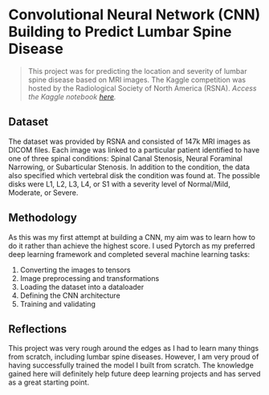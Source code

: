 # Convolutional Neural Network (CNN) Building to Predict Lumbar Spine Disease
> This project was for predicting the location and severity of lumbar spine disease based on MRI images. The Kaggle competition was hosted by the Radiological Society of North America (RSNA).
*Access the Kaggle notebook [here](https://www.kaggle.com/code/gitbyt3/lumbar-spine-eda-cnn-building/notebook).*


## Dataset
The dataset was provided by RSNA and consisted of 147k MRI images as DICOM files. Each image was linked to a particular patient identified to have one of three spinal conditions: Spinal Canal Stenosis, Neural Foraminal Narrowing, or Subarticular Stenosis. In addition to the condition, the data also specified which vertebral disk the condition was found at. The possible disks were L1, L2, L3, L4, or S1 with a severity level of Normal/Mild, Moderate, or Severe.

## Methodology
As this was my first attempt at building a CNN, my aim was to learn how to do it rather than achieve the highest score. I used Pytorch as my preferred deep learning framework and completed several machine learning tasks:

1. Converting the images to tensors
2. Image preprocessing and transformations
3. Loading the dataset into a dataloader
4. Defining the CNN architecture
5. Training and validating

## Reflections
This project was very rough around the edges as I had to learn many things from scratch, including lumbar spine diseases. However, I am very proud of having successfully trained the model I built from scratch. The knowledge gained here will definitely help future deep learning projects and has served as a great starting point. 


